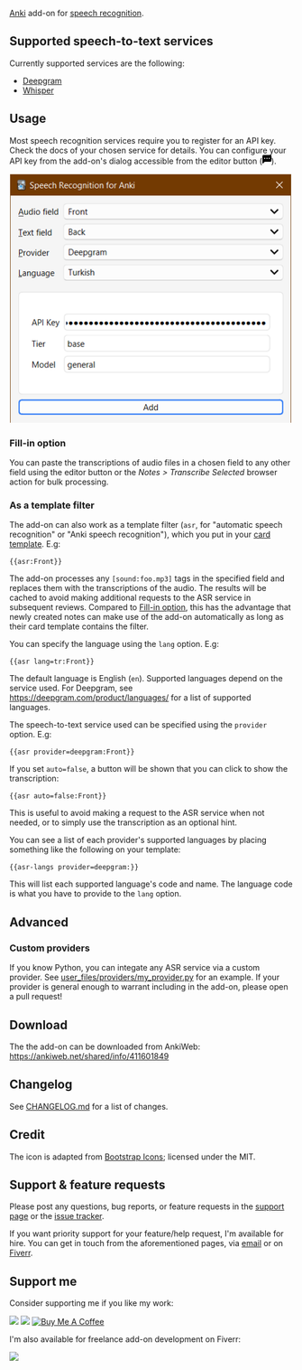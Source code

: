 [Anki](https://apps.ankiweb.net/) add-on for [speech recognition](https://en.wikipedia.org/wiki/Speech_recognition).

## Supported speech-to-text services

Currently supported services are the following:

-   [Deepgram](https://deepgram.com/)
-   [Whisper](https://openai.com/research/whisper)

## Usage

Most speech recognition services require you to register for an API key. Check the docs of your chosen service for details.
You can configure your API key from the add-on's dialog accessible from the editor button (<img src="src/icons/icon.svg" width="16">).

<img src="images/dialog.png" alt="Add-on's dialog" width="500">

### Fill-in option

You can paste the transcriptions of audio files in a chosen field to any other field using the editor button or the _Notes > Transcribe Selected_ browser action for bulk processing.

### As a template filter

The add-on can also work as a template filter (`asr`, for "automatic speech recognition" or "Anki speech recognition"), which you put in your [card template](https://docs.ankiweb.net/templates/intro.html). E.g:

```
{{asr:Front}}
```

The add-on processes any `[sound:foo.mp3]` tags in the specified field and replaces them with the transcriptions of the audio. The results will be cached to avoid making additional requests to the ASR service in subsequent reviews. Compared to [Fill-in option](#fill-in-option), this has the advantage that newly created notes can make use of the add-on automatically as long as their card template contains the filter.

You can specify the language using the `lang` option. E.g:

```
{{asr lang=tr:Front}}
```

The default language is English (`en`). Supported languages depend on the service used. For Deepgram, see https://deepgram.com/product/languages/ for a list of supported languages.

The speech-to-text service used can be specified using the `provider` option. E.g:

```
{{asr provider=deepgram:Front}}
```

If you set `auto=false`, a button will be shown that you can click to show the transcription:

```
{{asr auto=false:Front}}
```

This is useful to avoid making a request to the ASR service when not needed, or to simply use the transcription as an optional hint.

You can see a list of each provider's supported languages by placing something like the following on your template:

```
{{asr-langs provider=deepgram:}}
```

This will list each supported language's code and name. The language code is what you have to provide to the `lang` option.

## Advanced

### Custom providers

If you know Python, you can integate any ASR service via a custom provider. See [user_files/providers/my_provider.py](src/user_files/providers/my_provider.py) for an example. If your provider is general enough to warrant including in the add-on, please open a pull request!

## Download

The the add-on can be downloaded from AnkiWeb: https://ankiweb.net/shared/info/411601849

## Changelog

See [CHANGELOG.md](CHANGELOG.md) for a list of changes.

## Credit

The icon is adapted from [Bootstrap Icons](https://icons.getbootstrap.com/); licensed under the MIT.

## Support & feature requests

Please post any questions, bug reports, or feature requests in the [support page](https://forums.ankiweb.net/c/add-ons/11) or the [issue tracker](https://github.com/abdnh/anki-asr/issues).

If you want priority support for your feature/help request, I'm available for hire.
You can get in touch from the aforementioned pages, via [email](mailto:abdo@abdnh.net) or on [Fiverr](https://www.fiverr.com/abd_nh).

## Support me

Consider supporting me if you like my work:

<a href="https://github.com/sponsors/abdnh"><img height='36' src="https://i.imgur.com/dAgtzcC.png"></a>
<a href="https://www.patreon.com/abdnh"><img height='36' src="https://i.imgur.com/mZBGpZ1.png"></a>
<a href="https://www.buymeacoffee.com/abdnh" target="_blank"><img src="https://cdn.buymeacoffee.com/buttons/v2/default-blue.png" alt="Buy Me A Coffee" height="36" ></a>

I'm also available for freelance add-on development on Fiverr:

<a href="https://www.fiverr.com/abd_nh/develop-an-anki-addon"><img height='36' src="https://i.imgur.com/0meG4dk.png"></a>
